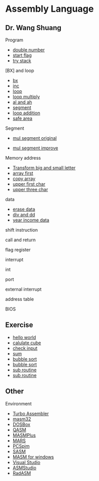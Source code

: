 # Assembly Language

## Dr. Wang Shuang

Program

* [double number](./src/wang/01-double-numb.asm)
* [start flag](./src/wang/02-start-flag.asm)
* [try stack](./src/wang/03-try-stack.asm)

[BX] and loop

* [bx](./src/wang/04-bx.asm)
* [inc](./src/wang/05-inc.asm)
* [loop](./src/wang/06-loop.asm)
* [loop multiply](./src/wang/07-loop-mul.asm)
* [al and ah](./src/wang/08-al-ah.asm)
* [segment](./src/wang/09-seg.asm)
* [loop addition](./src/wang/10-loop-add.asm)
* [safe area](./src/wang/11-safe-area.asm)

Segment

* [mul segment original](./src/wang/12-mul-seg-original.asm)

* [mul segment improve](./src/wang/13-mul-seg-improve.asm)

Memory address

* [Transform big and small letter](./src/wang/14-big-small-letter.asm)
* [array first](./src/wang/15-array-try.asm)
* [copy array](./src/wang/16-copy-array.asm)
* [upper first char](./src/wang/17-upper-first-char.asm)
* [upper three char](./src/wang/18-upper-three-first-char.asm)

data

* [erase data](./src/wang/18-upper-three-first-char.asm)
* [div and dd](./src/wang/20-div-dd.asm)
* [year income data](./src/wang/21-year-income.asm)

shift instruction

call and return

flag register

interrupt

int

port

external interrupt

address table

BIOS







## Exercise

* [hello world](./src/01print-hello.asm)
* [calulate cube](./src/02cube-of-input.asm)
* [check input](./src/03input-error.asm)
* [sum](./src/04sum-1-to-100.asm)
* [bubble sort](./src/05bubble-sort-1.asm)
* [bubble sort](./src/06bubble-sort-2.asm)
* [sub routine](./src/07subroutine.asm)
* [sub routine](./src/08stack-protect.asm)

## Other

Environment

* [Turbo Assembler](./environment/tasm.md)
* [masm32](./environment/masm32.md) 
* [DOSBox](./environment/DOSBox.md)
* [QASM](./environment/QASM.md)
* [MASMPlus](./environment/MASMPlus.md)
* [MARS](./environment/MARS.md)
* [PCSpim](./environment/PCSpim.md) 
* [SASM](./environment/SASM.md)
* [MASM for windows](./environment/MASM-for-windows.md)
* [Visual Studio](./environment/visual-studio.md)
* [ASMStudio](./environment/ASMStudio.md)
* [RadASM](./environment/RadASM.md)
